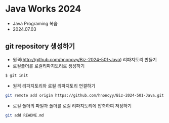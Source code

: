 # Java Works 2024
- Java Programing 복습
- 2024.07.03

## git repository 생성하기
- 원격(http://github.com/hnonoyy/Biz-2024-501-Java) 리파지토리 만들기
- 로컬폴더를 로컬리파지토리로 생성하기
```bash
$ git init
```
- 원격 리파지토리와 로컬 리파지토리 연결하기
```bash
git remote add origin https://github.com/hnonoyy/Biz-2024-501-Java.git
```
- 로컬 폴더의 파일과 폴더를 로컬 리파지토리에 압축하여 저장하기
```bash
git add README.md
```
